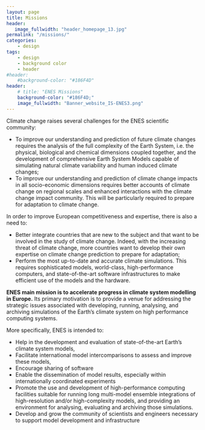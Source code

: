 ```yaml
---
layout: page
title: Missions
header:
   image_fullwidth: "header_homepage_13.jpg"
permalink: "/missions/"
categories:
    - design
tags:
    - design
    - background color
    - header
#header:
    #background-color: "#186F4D"
header:
    # title: "ENES Missions"
    background-color: "#186F4D;"
    image_fullwidth: "Banner_website_IS-ENES3.png"
---
```



Climate change raises several challenges for the ENES scientific community:

- To improve our understanding and prediction of future climate changes requires the analysis of the full complexity of the Earth System, i.e. the physical, biological and chemical dimensions coupled together, and the development of comprehensive Earth System Models capable of simulating natural climate variability and human induced climate changes;
- To improve our understanding and prediction of climate change impacts in all socio-economic dimensions requires better accounts of climate change on regional scales and enhanced interactions with the climate change impact community. This will be particularly required to prepare for adaptation to climate change.

In order to improve European competitiveness and expertise, there is also a need to:

- Better integrate countries that are new to the subject and that want to be involved in the study of climate change. Indeed, with the increasing threat of climate change, more countries want to develop their own expertise on climate change prediction to prepare for adaptation;
- Perform the most up-to-date and accurate climate simulations. This requires sophisticated models, world-class, high-performance computers, and state-of-the-art software infrastructures to make efficient use of the models and the hardware.

**ENES main mission is to accelerate progress in climate system modelling in Europe.** Its primary motivation is to provide a venue for addressing the strategic issues associated with developing, running, analysing, and archiving simulations of the Earth’s climate system on high performance computing systems. 

More specifically, ENES is intended to: 

- Help in the development and evaluation of state-of-the-art Earth’s climate system models, 
- Facilitate international model intercomparisons to assess and improve these models, 
- Encourage sharing of software
- Enable the dissemination of model results, especially within internationally coordinated experiments 
- Promote the use and development of high-performance computing facilities suitable for running long multi-model ensemble integrations of high-resolution and/or high-complexity models, and providing an environment for analysing, evaluating and archiving those simulations.
- Develop and grow the community of scientists and engineers necessary to support model development and infrastructure

